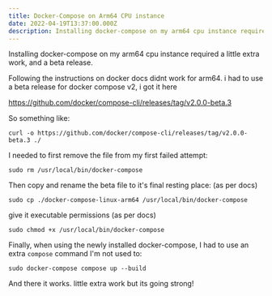 ```yaml
---
title: Docker-Compose on Arm64 CPU instance
date: 2022-04-19T13:37:00.000Z
description: Installing docker-compose on my arm64 cpu instance required a little extra work, and a beta release.
---
```


Installing docker-compose on my arm64 cpu instance required a little extra work, and a beta release.

Following the instructions on docker docs didnt work for arm64. i had to use a beta release for docker compose v2, i got it here

https://github.com/docker/compose-cli/releases/tag/v2.0.0-beta.3

So something like:

`curl -o https://github.com/docker/compose-cli/releases/tag/v2.0.0-beta.3 ./`

I needed to first remove the file from my first failed attempt:

`sudo rm /usr/local/bin/docker-compose`

Then copy and rename the beta file to it's final resting place: (as per docs)

`sudo cp ./docker-compose-linux-arm64 /usr/local/bin/docker-compose`

give it executable permissions (as per docs)

`sudo chmod +x /usr/local/bin/docker-compose`

Finally, when using the newly installed docker-compose, I had to use an extra `compose` command I'm not used to:

`sudo docker-compose compose up --build`

And there it works.  little extra work but its going strong!

